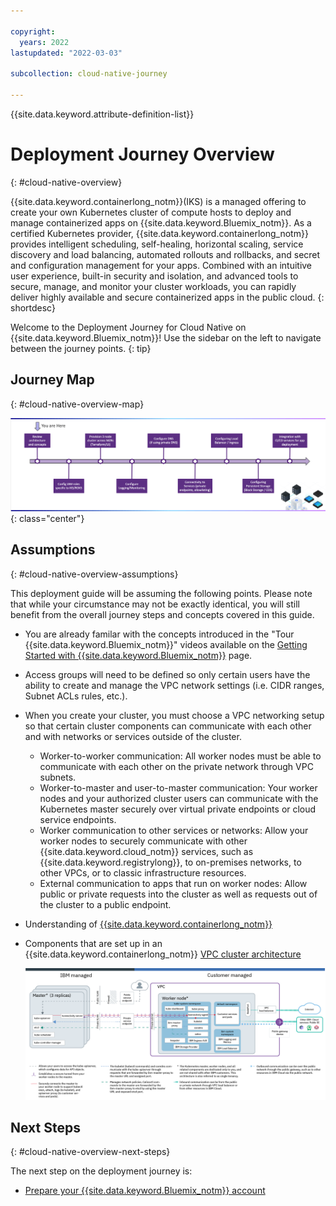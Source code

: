 ```yaml
---

copyright:
  years: 2022
lastupdated: "2022-03-03"

subcollection: cloud-native-journey

---
```


{{site.data.keyword.attribute-definition-list}}

# Deployment Journey Overview
{: #cloud-native-overview}

{{site.data.keyword.containerlong_notm}}(IKS) is a managed offering to create your own Kubernetes cluster of compute hosts to deploy and manage containerized apps on {{site.data.keyword.Bluemix_notm}}. As a certified Kubernetes provider, {{site.data.keyword.containerlong_notm}} provides intelligent scheduling, self-healing, horizontal scaling, service discovery and load balancing, automated rollouts and rollbacks, and secret and configuration management for your apps. Combined with an intuitive user experience, built-in security and isolation, and advanced tools to secure, manage, and monitor your cluster workloads, you can rapidly deliver highly available and secure containerized apps in the public cloud.
{: shortdesc}

Welcome to the Deployment Journey for Cloud Native on {{site.data.keyword.Bluemix_notm}}! Use the sidebar on the left to navigate between the journey points.
{: tip}

## Journey Map
{: #cloud-native-overview-map}

![Architecture](images/overview/journey-map.png){: class="center"}

## Assumptions
{: #cloud-native-overview-assumptions}

This deployment guide will be assuming the following points. Please note that while your circumstance may not be exactly identical, you will still benefit from the overall journey steps and concepts covered in this guide.

- You are already familar with the concepts introduced in the "Tour {{site.data.keyword.Bluemix_notm}}" videos available on the [Getting Started with {{site.data.keyword.Bluemix_notm}}](https://{DomainName}/cloud/get-started)  page.

- Access groups will need to be defined so only certain users have the ability to create and manage the VPC network settings (i.e. CIDR ranges, Subnet ACLs rules, etc.).

- When you create your cluster, you must choose a VPC networking setup so that certain cluster components can communicate with each other and with networks or services outside of the cluster.

  * Worker-to-worker communication: All worker nodes must be able to communicate with each other on the private network through VPC subnets.
  * Worker-to-master and user-to-master communication: Your worker nodes and your authorized cluster users can communicate with the Kubernetes master securely over virtual private endpoints or cloud service endpoints.
  * Worker communication to other services or networks: Allow your worker nodes to securely communicate with other {{site.data.keyword.cloud_notm}} services, such as {{site.data.keyword.registrylong}}, to on-premises networks, to other VPCs, or to classic infrastructure resources.
  * External communication to apps that run on worker nodes: Allow public or private requests into the cluster as well as requests out of the cluster to a public endpoint.

- Understanding of [{{site.data.keyword.containerlong_notm}}](https://{DomainName}/docs/containers?topic=containers-iks-overview#service-concepts)

- Components that are set up in an {{site.data.keyword.containerlong_notm}} [VPC cluster architecture](https://{DomainName}/docs/containers?topic=containers-service-arch#architecture_vpc)

  ![IKS on VPC](images/overview/cs_org_ov_vpc.png)

## Next Steps
{: #cloud-native-overview-next-steps}

The next step on the deployment journey is:
* [Prepare your {{site.data.keyword.Bluemix_notm}} account](/docs/cloud-native-journey?topic=cloud-native-journey-cloud-native-prepare-account)



